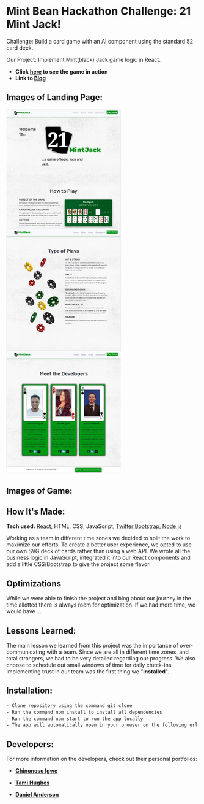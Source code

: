 # Mint Bean Hackathon Challenge: 21 Mint Jack! 

Challenge: Build a card game with an AI component using the standard 52 card deck.

Our Project: Implement Mint(black) Jack game logic in React.

* **Click [here] to see the game in action** 
* **Link to [Blog]** 

## Images of Landing Page:
<img align="left" src="ReadMeImages/landing1.JPG" width="300">
<img align="left" src="ReadMeImages/landing2.JPG"  width="300">
<img  src="ReadMeImages/landing3.JPG"  width="300">

## Images of Game:

## How It's Made:

**Tech used:** [React], HTML, CSS, JavaScript, [Twitter Bootstrap], [Node.js]

Working as a team in different time zones we decided to split the work to maximize our efforts.  To create a better user experience, we opted to use our own SVG deck of cards rather than using a web API.  We wrote all the business logic in JavaScript, integrated it into our React components and add a little CSS/Bootstrap to give the project some flavor.  

## Optimizations

While we were able to finish the project and blog about our journey in the time allotted there is always room for optimization.  If we had more time, we would have ...

## Lessons Learned:

The main lesson we learned from this project was the importance of over-communicating with a team.  Since we are all in different time zones, and total strangers, we had to be very detailed regarding our progress.  We also choose to schedule out small windows of time for daily check-ins.  Implementing trust in our team was the first thing we "**installed**". 

## Installation:

```sh
- Clone repository using the command git clone 
- Run the command npm install to install all dependencies 
- Run the command npm start to run the app locally 
- The app will automatically open in your browser on the following url http://localhost:300
```


## Developers:
For more information on the developers, check out their personal portfolios:

- **[Chinonoso Igwe]** 

- **[Tami Hughes]** 

- **[Daniel Anderson]** 


[//]: # (These are reference links used in the body of this note and get stripped out when the markdown processor does its job. There is no need to format nicely because it shouldn't be seen.)

   [here]: https://21mintjack.netlify.app/
   [Blog]: http://
   [node.js]: <http://nodejs.org>
   [Twitter Bootstrap]: <http://twitter.github.com/bootstrap/>
   [React]: https://reactjs.org/
   [Chinonoso Igwe]: https://chiboycalix.github.io/chinonso.dev/
   [Tami Hughes]: https://www.tamsauce.com
   [Daniel Anderson]: https://danieljanderson.github.io/

